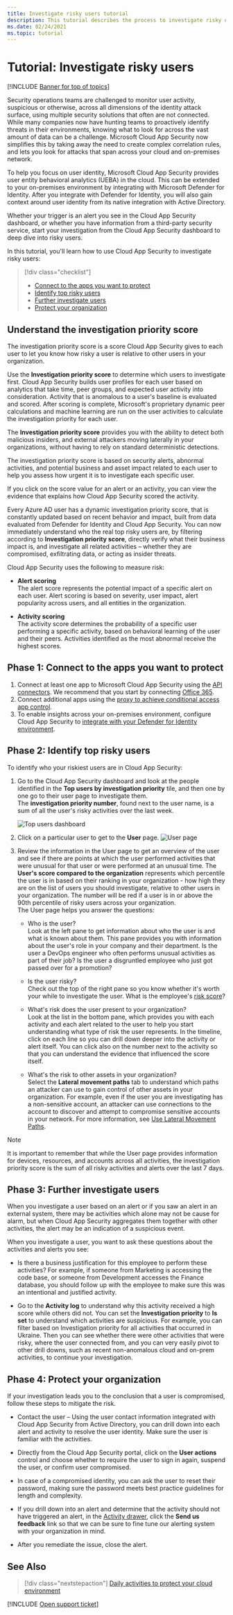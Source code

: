 ```yaml
---
title: Investigate risky users tutorial
description: This tutorial describes the process to investigate risky users in Microsoft Cloud App Security, across hybrid environments, by integrating with Microsoft Defender for Identity.
ms.date: 02/24/2021
ms.topic: tutorial
---
```

# Tutorial: Investigate risky users

[!INCLUDE [Banner for top of topics](includes/banner.md)]

Security operations teams are challenged to monitor user activity, suspicious or otherwise, across all dimensions of the identity attack surface, using multiple security solutions that often are not connected. While many companies now have hunting teams to proactively identify threats in their environments, knowing what to look for across the vast amount of data can be a challenge. Microsoft Cloud App Security now simplifies this by taking away the need to create complex correlation rules, and lets you look for attacks that span across your cloud and on-premises network.

To help you focus on user identity, Microsoft Cloud App Security provides user entity behavioral analytics (UEBA) in the cloud. This can be extended to your on-premises environment by integrating with Microsoft Defender for Identity. After you integrate with Defender for Identity, you will also gain context around user identity from its native integration with Active Directory.

Whether your trigger is an alert you see in the Cloud App Security dashboard, or whether you have information from a third-party security service, start your investigation from the Cloud App Security dashboard to deep dive into risky users.

In this tutorial, you'll learn how to use Cloud App Security to investigate risky users:

> [!div class="checklist"]
>
> - [Connect to the apps you want to protect](#connect-apps-protect)
> - [Identify top risky users](#identify)
> - [Further investigate users](#investigate)
> - [Protect your organization](#protect)

## Understand the investigation priority score<a name="risk-score"></a>

The investigation priority score is a score Cloud App Security gives to each user to let you know how risky a user is relative to other users in your organization.

Use the **Investigation priority score** to determine which users to investigate first. Cloud App Security builds user profiles for each user based on analytics that take time, peer groups, and expected user activity into consideration. Activity that is anomalous to a user's baseline is evaluated and scored. After scoring is complete, Microsoft's proprietary dynamic peer calculations and machine learning are run on the user activities to calculate the investigation priority for each user.

The **Investigation priority score** provides you with the ability to detect both malicious insiders, and external attackers moving laterally in your organizations, without having to rely on standard deterministic detections.

The investigation priority score is based on security alerts, abnormal activities, and potential business and asset impact related to each user to help you assess how urgent it is to investigate each specific user.

If you click on the score value for an alert or an activity, you can view the evidence that explains how Cloud App Security scored the activity.

Every Azure AD user has a dynamic investigation priority score, that is constantly updated based on recent behavior and impact, built from data evaluated from Defender for Identity and Cloud App Security. You can now immediately understand who the real top risky users are, by filtering according to **Investigation priority score**, directly verify what their business impact is, and investigate all related activities – whether they are compromised, exfiltrating data, or acting as insider threats.

Cloud App Security uses the following to measure risk:

- **Alert scoring**  
The alert score represents the potential impact of a specific alert on each user. Alert scoring is based on severity, user impact, alert popularity across users, and all entities in the organization.

- **Activity scoring**  
The activity score determines the probability of a specific user performing a specific activity, based on behavioral learning of the user and their peers. Activities identified as the most abnormal receive the highest scores.

## Phase 1: Connect to the apps you want to protect<a name="connect-apps-protect"></a>

1. Connect at least one app to Microsoft Cloud App Security using the [API connectors](enable-instant-visibility-protection-and-governance-actions-for-your-apps.md). We recommend that you start by connecting [Office 365](connect-office-365-to-microsoft-cloud-app-security.md).
1. Connect additional apps using the [proxy to achieve conditional access app control](proxy-deployment-aad.md).
1. To enable insights across your on-premises environment, configure Cloud App Security to [integrate with your Defender for Identity environment](mdi-integration.md).

## Phase 2: Identify top risky users<a name="identify"></a>

To identify who your riskiest users are in Cloud App Security:

1. Go to the Cloud App Security dashboard and look at the people identified in the **Top users by investigation priority** tile, and then one by one go to their user page to investigate them.  
The **investigation priority number**, found next to the user name, is a sum of all the user's risky activities over the last week.

   ![Top users dashboard](media/dashboard-top-users.png)

1. Click on a particular user to get to the **User** page.
    ![User page](media/user-page.png)

1. Review the information in the User page to get an overview of the user and see if there are points at which the user  performed activities that were unusual for that user or were performed at an unusual time. The **User's score compared to the organization** represents which percentile the user is in based on their ranking in your organization - how high they are on the list of users you should investigate, relative to other users in your organization. The number will be red if a user is in or above the 90th percentile of risky users across your organization.  
The User page helps you answer the questions:
    - Who is the user?  
    Look at the left pane to get information about who the user is and what is known about them. This pane provides you with information about the user's role in your company and their department. Is the user a DevOps engineer who often performs unusual activities as part of their job? Is the user a disgruntled employee who just got passed over for a promotion?

    - Is the user risky?  
    Check out the top of the right pane so you know whether it's worth your while to investigate the user. What is the employee's [risk score](#risk-score)?
    - What's risk does the user present to your organization?  
    Look at the list in the bottom pane, which provides you with each activity and each alert related to the user to help you start understanding what type of risk the user represents. In the timeline, click on each line so you can drill down deeper into the activity or alert itself. You can click also on the number next to the activity so that you can understand the evidence that influenced the score itself.
    - What's the risk to other assets in your organization?  
    Select the **Lateral movement paths** tab to understand which paths an attacker can use to gain control of other assets in your organization. For example, even if the user you are investigating has a non-sensitive account, an attacker can use connections to the account to discover and attempt to compromise sensitive accounts in your network. For more information, see [Use Lateral Movement Paths](/defender-for-identity/investigate-lateral-movement-path).

  >[!NOTE]
  >It is important to remember that while the User page provides information for devices, resources, and accounts across all activities, the investigation priority score is the sum of all risky activities and alerts over the last 7 days.

## Phase 3: Further investigate users<a name="investigate"></a>

When you investigate a user based on an alert or if you saw an alert in an external system, there may be activities which alone may not be cause for alarm, but when Cloud App Security aggregates them together with other activities, the alert may be an indication of a suspicious event.

When you investigate a user, you want to ask these questions about the activities and alerts you see:

- Is there a business justification for this employee to perform these activities? For example, if someone from Marketing is accessing the code base, or someone from Development accesses the Finance database, you should follow up with the employee to make sure this was an intentional and justified activity.

- Go to the **Activity log** to understand why this activity received a high score while others did not. You can set the **Investigation priority** to **Is set** to understand which activities are suspicious. For example, you can filter based on Investigation priority for all activities that occurred in Ukraine. Then you can see whether there were other activities that were risky, where the user connected from, and you can very easily pivot to other drill downs, such as recent non-anomalous cloud and on-prem activities, to continue your investigation.

## Phase 4: Protect your organization<a name="protect"></a>

If your investigation leads you to the conclusion that a user is compromised, follow these steps to mitigate the risk.

- Contact the user – Using the user contact information integrated with Cloud App Security from Active Directory, you can drill down into each alert and activity to resolve the user identity. Make sure the user is familiar with the activities.

- Directly from the Cloud App Security portal, click on the **User actions** control and choose whether to require the user to sign in again, suspend the user, or confirm user compromised.

- In case of a compromised identity, you can ask the user to reset their password, making sure the password meets best practice guidelines for length and complexity.
- If you drill down into an alert and determine that the activity should not have triggered an alert, in the [Activity drawer](activity-filters.md), click the **Send us feedback** link so that we can be sure to fine tune our alerting system with your organization in mind.
- After you remediate the issue, close the alert.

## See Also

> [!div class="nextstepaction"]
> [Daily activities to protect your cloud environment](daily-activities-to-protect-your-cloud-environment.md)

[!INCLUDE [Open support ticket](includes/support.md)]
